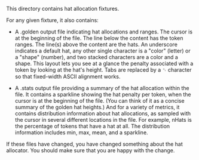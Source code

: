 This directory contains hat allocation fixtures.

For any given fixture, it also contains:

- A .golden output file indicating hat allocations and ranges. The cursor is at the beginning of the file. The line below the content has the token ranges. The line(s) above the content are the hats. An underscore indicates a default hat, any other single character is a "color" (letter) or a "shape" (number), and two stacked characters are a color and a shape. This layout lets you see at a glance the penalty associated with a token by looking at the hat's height. Tabs are replaced by a ␉ character so that fixed-width ASCII alignment works.

- A .stats output file providing a summary of the hat allocation within the file. It contains a sparkline showing the hat penalty per token, when the cursor is at the beginning of the file. (You can think of it as a concise summary of the golden hat heights.) And for a variety of metrics, it contains distribution information about hat allocations, as sampled with the cursor in several different locations in the file. For example, nHats is the percentage of tokens that have a hat at all. The distribution information includes min, max, mean, and a sparkline.

If these files have changed, you have changed something about the hat allocator. You should make sure that you are happy with the change.
